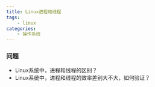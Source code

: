 ```yaml
---
title: Linux进程和线程
tags: 
    - linux
categories:
    - 操作系统
---
```


### 问题
- Linux系统中，进程和线程的区别？
- Linux系统中，进程和线程的效率差别大不大，如何验证？